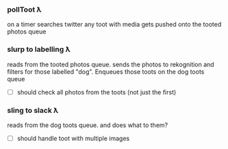 



### pollToot ƛ

on a timer searches twitter
any toot with media gets pushed onto the tooted photos queue

### slurp to labelling ƛ

reads from the tooted photos queue. sends the photos to rekognition and filters for those labelled "dog". Enqueues those toots on the dog toots queue

- [ ] should check all photos from the toots (not just the first)

### sling to slack ƛ

reads from the dog toots queue. and does what to them?

- [ ] should handle toot with multiple images